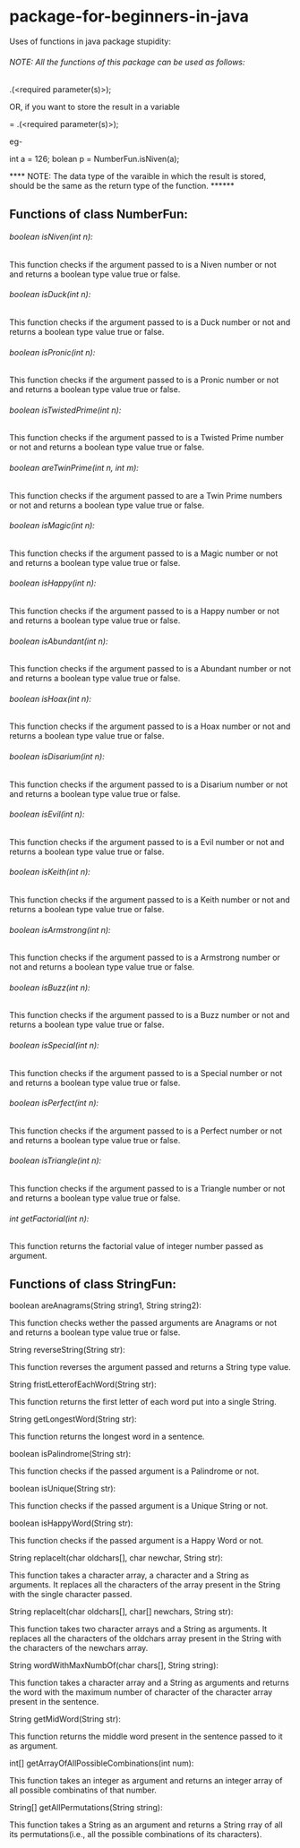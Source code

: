 # package-for-beginners-in-java

Uses of functions in java package stupidity:

                                            

###### NOTE: All the functions of this package can be used as follows:

<class name>.<function name>(<required parameter(s)>);

OR, if you want to store the result in a variable

<data type> <variable name> = <class name>.<function name>(<required parameter(s)>);

eg-

int a = 126;
bolean p = NumberFun.isNiven(a);

**** NOTE: The data type of the varaible in which the result is stored, should be the same as the return type of the function. ******

                                                       

## Functions of class NumberFun:

###### boolean isNiven(int n):

This function checks if the argument passed to is a Niven number or not and returns a boolean type value true or false.

###### boolean isDuck(int n):

This function checks if the argument passed to is a Duck number or not and returns a boolean type value true or false.

###### boolean isPronic(int n):

This function checks if the argument passed to is a Pronic number or not and returns a boolean type value true or false.

###### boolean isTwistedPrime(int n):

This function checks if the argument passed to is a Twisted Prime number or not and returns a boolean type value true or false.

###### boolean areTwinPrime(int n, int m):

This function checks if the argument passed to are a Twin Prime numbers or not and returns a boolean type value true or false.

###### boolean isMagic(int n):

This function checks if the argument passed to is a Magic number or not and returns a boolean type value true or false.

###### boolean isHappy(int n):

This function checks if the argument passed to is a Happy number or not and returns a boolean type value true or false.

###### boolean isAbundant(int n):

This function checks if the argument passed to is a Abundant number or not and returns a boolean type value true or false.

###### boolean isHoax(int n):

This function checks if the argument passed to is a Hoax number or not and returns a boolean type value true or false.

###### boolean isDisarium(int n):

This function checks if the argument passed to is a Disarium number or not and returns a boolean type value true or false.

###### boolean isEvil(int n):

This function checks if the argument passed to is a Evil number or not and returns a boolean type value true or false.

###### boolean isKeith(int n):

This function checks if the argument passed to is a Keith number or not and returns a boolean type value true or false.

###### boolean isArmstrong(int n):

This function checks if the argument passed to is a Armstrong number or not and returns a boolean type value true or false.

###### boolean isBuzz(int n):

This function checks if the argument passed to is a Buzz number or not and returns a boolean type value true or false.

###### boolean isSpecial(int n):

This function checks if the argument passed to is a Special number or not and returns a boolean type value true or false.

###### boolean isPerfect(int n):

This function checks if the argument passed to is a Perfect number or not and returns a boolean type value true or false.

###### boolean isTriangle(int n):

This function checks if the argument passed to is a Triangle number or not and returns a boolean type value true or false.

###### int getFactorial(int n):

This function returns the factorial value of integer number passed as argument.

                                                      

## Functions of class StringFun:

boolean areAnagrams(String string1, String string2):

This function checks wether the passed arguments are Anagrams or not and returns a boolean type value true or false.

String reverseString(String str):

This function reverses the argument passed and returns a String type value.

String fristLetterofEachWord(String str):

This function returns the first letter of each word put into a single String.

String getLongestWord(String str):

This function returns the longest word in a sentence.

boolean isPalindrome(String str):

This function checks if the passed argument is a Palindrome or not.

boolean isUnique(String str):

This function checks if the passed argument is a Unique String or not.

boolean isHappyWord(String str):

This function checks if the passed argument is a Happy Word or not.

String replaceIt(char oldchars[], char newchar, String str):

This function takes a character array, a character and a String as arguments. It replaces all the characters of the array present in the String with the single character passed.

String replaceIt(char oldchars[], char[] newchars, String str):

This function takes two character arrays and a String as arguments. It replaces all the characters of the oldchars array present in the String with the characters of the newchars array.

String wordWithMaxNumbOf(char chars[], String string):

This function takes a character array and a String as arguments and returns the word with the maximum number of character of the character array present in the sentence.

String getMidWord(String str):

This function returns the middle word present in the sentence passed to it as argument.

int[] getArrayOfAllPossibleCombinations(int num):

This function takes an integer as argument and returns an integer array of all possible combinatins of that number.

String[] getAllPermutations(String string):

This function takes a String as an argument and returns a String rray of all its permutations(i.e., all the possible combinations of its characters).

